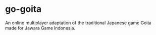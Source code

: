 # go-goita
An online multiplayer adaptation of the traditional Japanese game Goita made for Jawara Game Indonesia.

